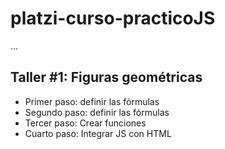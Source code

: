 # platzi-curso-practicoJS

...

## Taller #1: Figuras geométricas

- Primer paso: definir las fórmulas
- Segundo paso: definir las fórmulas
- Tercer paso: Crear funciones
- Cuarto paso: Integrar JS con HTML